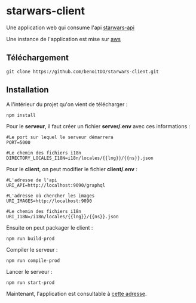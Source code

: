 # starwars-client

Une application web qui consume l'api  [starwars-api
](https://github.com/benoitDD/starwars-api)

Une instance de l'application est mise sur [aws](http://starwars-client.n4jdk2npmn.us-east-2.elasticbeanstalk.com/)

## Téléchargement

`git clone https://github.com/benoitDD/starwars-client.git`

## Installation

A l'intérieur du projet qu'on vient de télécharger :

`npm install`

Pour le **serveur**, il faut créer un fichier **server/.env** avec ces informations :

```
#Le port sur lequel le serveur démarrera
PORT=5000

#Le chemin des fichiers i18n
DIRECTORY_LOCALES_I18N=i18n/locales/{{lng}}/{{ns}}.json
```

Pour le **client**, on peut modifier le fichier **client/.env** :

```
#L'adresse de l'api
URI_API=http://localhost:9090/graphql

#L'adresse où chercher les images
URI_IMAGES=http://localhost:9090

#Le chemin des fichiers i18n
URI_I18N=/i18n/locales/{{lng}}/{{ns}}.json
```

Ensuite on peut packager le client :

`npm run build-prod`

Compiler le serveur :

`npm run compile-prod`

Lancer le serveur :

`npm run start-prod`

Maintenant, l'application est consultable à [cette adresse](http://localhost:5000).